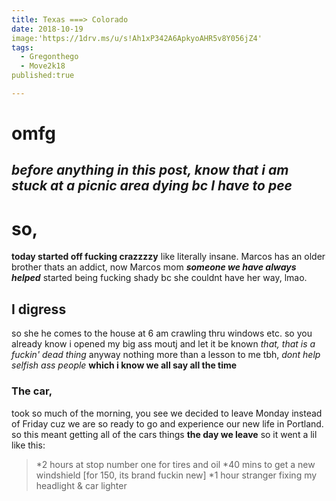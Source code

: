 ```yaml
---
title: Texas ===> Colorado 
date: 2018-10-19
image:'https://1drv.ms/u/s!Ah1xP342A6ApkyoAHR5v8Y056jZ4'
tags:
  - Gregonthego
  - Move2k18
published:true

---
```


# omfg
*before anything in this post, know that i am stuck at a picnic area dying bc I have to pee*
------

# so,
__today started off fucking crazzzzy__ like literally insane.
Marcos has an older brother thats an addict, now Marcos mom *__someone we have always helped__* started being fucking shady bc she couldnt have her way, lmao. 
## I digress
so she he comes to the house at 6 am crawling thru windows etc. so you already know i opened my big ass moutj and let it be known *that, that is a fuckin' dead thing* anyway nothing more than a lesson to me tbh, *dont help selfish ass people* __which i know we all say all the time__
### The car, 
took so much of the morning, you see we decided to leave Monday instead of Friday cuz we are so ready to go and experience our new life in Portland. 
so this meant getting all of the cars things __the day we leave__ so it went a lil like this:
>*2 hours at stop number one for tires and oil
*40 mins to get a new windshield [for 150, its brand fuckin new]
*1 hour stranger fixing my headlight & car lighter 
